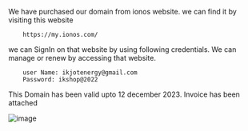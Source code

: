 We have purchased our domain from ionos website. we can find it by visiting this website

        https://my.ionos.com/
        
we can SignIn on that website by using following credentials. We can manage or renew by accessing that website.

        user Name: ikjotenergy@gmail.com 
        Password: ikshop@2022
        
This Domain has been valid upto 12 december 2023. Invoice has been attached

![image](https://user-images.githubusercontent.com/93813369/165518133-090b9630-76c0-4bae-87d6-3c39e7e21df5.png)
